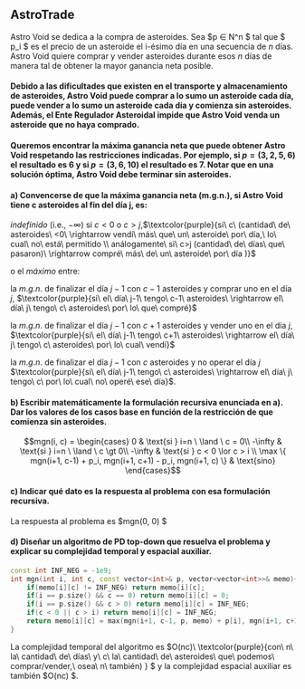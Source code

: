AstroTrade
---

Astro Void se dedica a la compra de asteroides. Sea $p ∈ N^n $ tal que $ p_i $ es el precio de un asteroide
el i-ésimo día en una secuencia de $n$ días. Astro Void quiere comprar y vender asteroides durante esos $n$ días de manera tal de obtener la mayor ganancia neta posible. 

#### Debido a las dificultades que existen en el transporte y almacenamiento de asteroides, Astro Void puede comprar a lo sumo un asteroide cada día, puede vender a lo sumo un asteroide cada día y comienza sin asteroides. Además, el Ente Regulador Asteroidal impide que Astro Void venda un asteroide que no haya comprado. 

#### Queremos encontrar la máxima ganancia neta que puede obtener Astro Void respetando las restricciones indicadas. Por ejemplo, si $p = (3, 2, 5, 6)$ el resultado es $6$ y si $p = (3, 6, 10)$ el resultado es $7$. Notar que en una solución óptima, Astro Void debe terminar sin asteroides.

#### a) Convencerse de que la máxima ganancia neta (m.g.n.), si Astro Void tiene c asteroides al fin del día j, es:

$indefinido$ (i.e., $-\infty$) si $c < 0$ o $c > j$,$\textcolor{purple}{si\ c\ (cantidad\ de\ asteroides\ <0\ \rightarrow vendí\ más\ que\ un\ asteroide\ por\ día,\ lo\ cual\ no\ está\ permitido \\ análogamente\ si\ c>j (cantidad\ de\ días\ que\ pasaron)\ \rightarrow compré\ más\ de\ un\ asteroide\ por\ día )}$ 

o el $máximo$ entre:

la $m.g.n.$ de finalizar el día $j − 1$ con $c − 1$ asteroides y comprar uno en el día $j$, $\textcolor{purple}{si\ el\ día\ j-1\ tengo\ c-1\ asteroides\ \rightarrow el\ día\ j\ tengo\ c\ asteroides\ por\ lo\ que\ compré}$

la $m.g.n.$ de finalizar el día $j − 1$ con $c + 1$ asteroides y vender uno en el día $j$, $\textcolor{purple}{si\ el\ día\ j-1\ tengo\ c+1\ asteroides\ \rightarrow el\ día\ j\ tengo\ c\ asteroides\ por\ lo\ cual\ vendí}$

la $m.g.n.$ de finalizar el día $j − 1$ con $c$ asteroides y no operar el día $j$ $\textcolor{purple}{si\ el\ día\ j-1\ tengo\ c\ asteroides\ \rightarrow el\ día\ j\ tengo\ c\ por\ lo\ cual\ no\ operé\ ese\ día}$.

#### b) Escribir matemáticamente la formulación recursiva enunciada en a). Dar los valores de los casos base en función de la restricción de que comienza sin asteroides.

$$mgn(i, c) = \begin{cases} 0 & \text{si } i=n \ \land \ c = 0\\ -\infty & \text{si } i=n \ \land \ c \gt 0\\ 
      -\infty & \text{si } c < 0 \lor c > i \\ 
      \max \{ mgn(i+1, c-1) + p_i, mgn(i+1, c+1) - p_i, mgn(i+1, c) \} & \text{sino}
   \end{cases}$$

#### c) Indicar qué dato es la respuesta al problema con esa formulación recursiva.

La respuesta al problema es $mgn(0, 0) $

#### d) Diseñar un algoritmo de PD top-down que resuelva el problema y explicar su complejidad temporal y espacial auxiliar.

```C++
const int INF_NEG = -1e9;
int mgn(int i, int c, const vector<int>& p, vector<vector<int>>& memo){
    if(memo[i][c] != INF_NEG) return memo[i][c];
    if(i == p.size() && c == 0) return memo[i][c] = 0;
    if(i == p.size() && c > 0) return memo[i][c] = INF_NEG;
    if(c < 0 || c > i) return memo[i][c] = INF_NEG;
    return memo[i][c] = max(mgn(i+1, c-1, p, memo) + p[i], mgn(i+1, c+1, p, memo) - p[i], mgn(i+1, c, p, memo));
}
```
La complejidad temporal del algoritmo es $O(nc)\ \textcolor{purple}{con\ n\ la\ cantidad\ de\ días\ y\ c\ la\ cantidad\ de\ asteroides\ que\ podemos\ comprar/vender,\ osea\ n\ también) } $  y la complejidad espacial auxiliar es también $O(nc) $.
